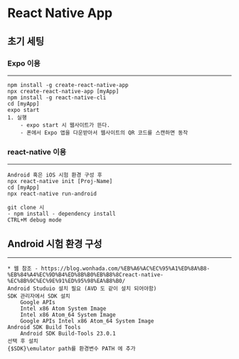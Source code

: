 # React Native App
## 초기 세팅
### Expo 이용
----
    npm install -g create-react-native-app
    npx create-react-native-app [myApp]
    npm install -g react-native-cli
    cd [myApp]
    expo start
    1. 실행 
        - expo start 시 웹사이트가 뜬다.
        - 폰에서 Expo 앱을 다운받아서 웹사이트의 QR 코드를 스캔하면 동작 

### react-native 이용
----
    Android 혹은 iOS 시험 환경 구성 후 
    npx react-native init [Proj-Name]
    cd [myApp]
    npx react-native run-android

    git clone 시
    - npm install - dependency install
    CTRL+M debug mode 


## Android 시험 환경 구성
---
    * 웹 참조 - https://blog.wonhada.com/%EB%A6%AC%EC%95%A1%ED%8A%B8-%EB%84%A4%EC%9D%B4%ED%8B%B0%EB%B8%8Creact-native-%EC%8B%9C%EC%9E%91%ED%95%98%EA%B8%B0/
    Android Studuio 설치 필요 (AVD 도 같이 설치 되어야함)
    SDK 관리자에서 SDK 설치 
        Google APIs
        Intel x86 Atom System Image
        Intel x86 Atom_64 System Image
        Google APIs Intel x86 Atom_64 System Image
    Android SDK Build Tools 
        Android SDK Build-Tools 23.0.1
    선택 후 설치 
    {$SDK}\emulator path를 환경변수 PATH 에 추가 